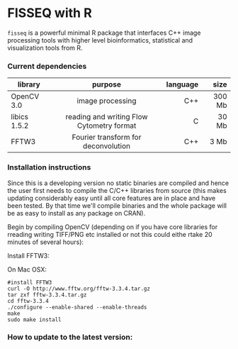 FISSEQ with R
==============

`fisseq` is a powerful minimal R package that interfaces C++ image processing tools with higher level bioinformatics, statistical and visualization tools from R.

### Current dependencies

| library        | purpose           | language  | size  |
| ------------- |:-------------:| -----:| ----------: |
| OpenCV 3.0      | image processing | C++ | 300 Mb |
| libics 1.5.2      | reading and writing Flow Cytometry format |  C   |   30 Mb |
| FFTW3 | Fourier transform for deconvolution      |    C++ | 3 Mb |


### Installation instructions

Since this is a developing version no static binaries are compiled and hence the user first needs to compile the C/C++ libraries from source (this makes updating considerably easy until all core features are in place and have been tested. By that time we'll compile binaries and the whole package will be as easy to install as any package on CRAN).

Begin by compiling OpenCV (depending on if you have core libraries for rreading writing TIFF/PNG etc installed or not this could eithe rtake 20 minutes of several hours):


Install FFTW3:

On Mac OSX:

```
#install FFTW3
curl -O http://www.fftw.org/fftw-3.3.4.tar.gz
tar zxf fftw-3.3.4.tar.gz
cd fftw-3.3.4
./configure --enable-shared --enable-threads
make
sudo make install
```

### How to update to the latest version:






